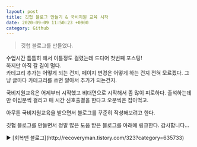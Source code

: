 ```yaml
---
layout: post
title: 깃헙 블로그 만들기 & 국비지원 교육 시작
date: 2020-09-09 11:50:23 +0900
category: Github
---
```


>깃헙 블로그를 만들었다.

수업시간 틈틈히 해서 이틀정도 걸렸는데 드디어 첫번째 포스팅!
<br>
하지만 아직 갈 길이 멀다. <br>
카테고리 추가는 어떻게 되는 건지, 페이지 변경은 어떻게 하는 건지 전혀 모르겠다. 그냥 글마다 카테고리를 쓰면 알아서 추가가 되는건지.<p>

국비지원교육은 어제부터 시작했고 비대면으로 시작해서 좀 많이 피로하다. 출석하는데만 이십분씩 걸리고 매 시간 신호출결을 한다고 오분씩은 잡아먹고.<p>

아무튼 국비지원교육을 받으면서 블로그를 꾸준히 작성해보려고 한다.<br>

깃헙 블로그를 만들면서 정말 많은 도움 받은 블로그를 아래에 링크한다. 감사합니다...
<p>
▶ [회복맨 블로그](http://recoveryman.tistory.com/323?category=635733)